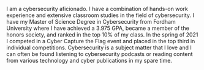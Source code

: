 I am a cybersecurity aficionado. I have a combination of hands-on work experience and extensive classroom studies in the field of cybersecurity. I have my Master of Science Degree in Cybersecurity from Fordham University where I have achieved a 3.975 GPA, became a member of the honors society, and ranked in the top 10% of my class. In the spring of 2021 I competed in a Cyber Capture the Flag event and placed in the top third in individual competitions. Cybersecurity is a subject matter that I love and I can often be found listening to cybersecurity podcasts or reading content from various technology and cyber publications in my spare time.
